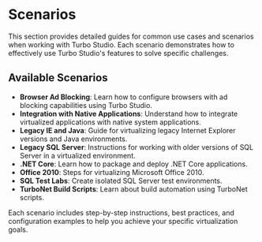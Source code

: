 # Scenarios

This section provides detailed guides for common use cases and scenarios when working with Turbo Studio. Each scenario demonstrates how to effectively use Turbo Studio's features to solve specific challenges.

## Available Scenarios

- **Browser Ad Blocking**: Learn how to configure browsers with ad blocking capabilities using Turbo Studio.
- **Integration with Native Applications**: Understand how to integrate virtualized applications with native system applications.
- **Legacy IE and Java**: Guide for virtualizing legacy Internet Explorer versions and Java environments.
- **Legacy SQL Server**: Instructions for working with older versions of SQL Server in a virtualized environment.
- **.NET Core**: Learn how to package and deploy .NET Core applications.
- **Office 2010**: Steps for virtualizing Microsoft Office 2010.
- **SQL Test Labs**: Create isolated SQL Server test environments.
- **TurboNet Build Scripts**: Learn about build automation using TurboNet scripts.

Each scenario includes step-by-step instructions, best practices, and configuration examples to help you achieve your specific virtualization goals.
